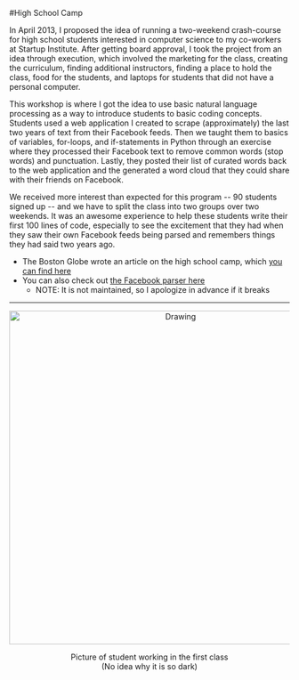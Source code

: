 #High School Camp

In April 2013, I proposed the idea of running a two-weekend crash-course for high school students interested in computer science to my co-workers at Startup Institute. After getting board approval, I took the project from an idea through execution, which involved the marketing for the class, creating the curriculum, finding additional instructors, finding a place to hold the class, food for the students, and laptops for students that did not have a personal computer.

This workshop is where I got the idea to use basic natural language processing as a way to introduce students to basic coding concepts. Students used a web application I created to scrape (approximately) the last two years of text from their Facebook feeds. Then we taught them to basics of variables, for-loops, and if-statements in Python through an exercise where they processed their Facebook text to remove common words (stop words) and punctuation. Lastly, they posted their list of curated words back to the web application and the generated a word cloud that they could share with their friends on Facebook.

We received more interest than expected for this program -- 90 students signed up -- and we have to split the class into two groups over two weekends. It was an awesome experience to help these students write their first 100 lines of code, especially to see the excitement that they had when they saw their own Facebook feeds being parsed and remembers things they had said two years ago.

* The Boston Globe wrote an article on the high school camp, which [you can find here](http://www.boston.com/business/technology/innoeco/2013/04/new_initiative_from_startup_in.html)
* You can also check out [the Facebook parser here](http://hsrampup.herokuapp.com/)
	* NOTE: It is not maintained, so I apologize in advance if it breaks


---

<center>
<img src="/images/hsrampup.jpg" alt="Drawing" style="width: 600px;"/>
<p> Picture of student working in the first class <br> (No idea why it is so dark)</p>
</center>